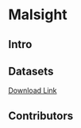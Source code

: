 # Malsight



## Intro



## Datasets

[Download Link](https://github.com/lhl7/Malsight)



## Contributors
